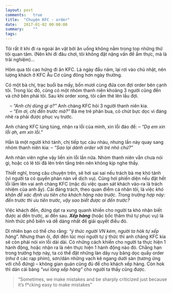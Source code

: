 ```yaml
---
layout: post
comments:   true
title:  "Chuyện KFC - order"
date:   2017-01-02 00:00:00
summary:    ""
tags:	
---
```



Tôi rất ít khi đi ra ngoài ăn vặt bởi ăn uống không nằm trong top những thứ tôi quan tâm. (Nên khi đi đâu chơi, tôi không đặt nặng vấn đề ẩm thực, mà là trải nghiệm)...

Hôm qua tôi cao hứng đi ăn KFC. Là ngày đầu năm, lại rơi vào chủ nhật, nên lượng khách ở KFC Âu Cơ cũng đông hơn ngày thường.


Có một bà chị, trạc buổi ba mấy, bốn mươi cùng đứa con đợi order bên cạnh tôi. Trong lúc đó, cũng có một nhóm thanh niên khoảng 3 người cũng đến và chờ bên phải tôi. Sau khi order xong, tôi cầm thẻ lên lầu đợi.

&emsp;– *“Anh chị dùng gì ạ?”* Anh chàng KFC hỏi 3 người thanh niên kia.<br>
&emsp;– *“Em ơi, chị đến trước mà?”* Bà mẹ trẻ phân bua, có chút bực dọc vì đáng nhẽ ra phải được phục vụ trước.

Anh chàng KFC lúng túng, nhận ra lỗi của mình, xin lỗi đáo để: – *“Dạ em xin lỗi ạh, em xin lỗi.”*

Hẳn là một người khó tánh, chị tiếp tục càu nhàu, nhưng lần này quay sang nhóm thanh niên kia: – *“Sao lại dành order với trẻ nhỏ chứ?”*

Anh nhân viên nghe vậy liền xin lỗi lần nữa. Nhóm thanh niên vẫn chưa nói gì, hoặc có lẽ tôi đã lên trên tầng trên nên không kịp nghe thấy.

Thiết nghĩ, trong câu chuyện trên, sẽ hơi sai sai nếu trách bà mẹ khó tánh (vì người ta có quyền phàn nàn về dịch vụ). Cũng hơi phiến diện nếu đặt hết lỗi lầm lên vai anh chàng KFC (mặc dù việc quan sát khách vào-ra là trách nhiệm của anh ấy). Cái đáng trách, theo quan điểm cá nhân tôi, là việc *khó khăn để xác định ưu tiên cho khách hàng nào trước. Trong trường hợp này: đến trước thì ưu tiên trước, vậy sao biết được ai đến trước?*

Việc khách đến, đứng dạt ra xung quanh khiến cho người ta khó nhận biết được ai đến trước, ai đến sau. ***Xếp hàng*** (hoặc bốc thăm thứ tự phục vụ) là hình thức phổ biến và dễ dàng nhất để giải quyết điều đó.

Dĩ nhiên bạn có thể cho rằng: *“ý thức người VN kém, người ta hỏk tự xếp hàng*”. Nhưng than ôi, đợi đến lúc mọi người tự ý thức thì anh chàng KFC kia sẽ còn phải nói xin lỗi dài dài. Có những cách khiến cho người ta thực hiện 1 hành động, hoặc nhận ra là nên thực hiện 1 hành động nào đó. Chẳng hạn trong trường hợp này, ta có thể đặt những làn dây ruy băng dọc quầy order (như ở các rạp phim), sơn/dán những vạch kẻ ngang dưới sàn (tương ứng với chỗ đứng) – không gian quán cũng đủ để cho khách xếp hàng. Còn hok thì dán cái bảng *“vui lòng xếp hàng”* cho người ta thấy cũng được.

> “Sometimes, we make mistakes and be sharply criticized just because it’s f*cking easy to make mistakes”
